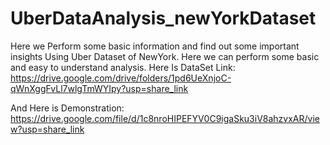 # UberDataAnalysis_newYorkDataset
Here we Perform some basic information and find out some important insights Using Uber Dataset of NewYork.
Here we can perform some basic and easy to understand analysis.
Here Is DataSet Link: https://drive.google.com/drive/folders/1pd6UeXnjoC-qWnXggFvLl7wlgTmWYIpy?usp=share_link

And Here is Demonstration: https://drive.google.com/file/d/1c8nroHIPEFYV0C9igaSku3iV8ahzvxAR/view?usp=share_link
